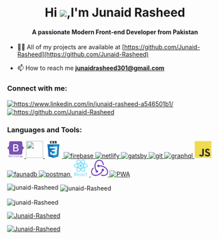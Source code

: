 <h1 align="center">Hi <img src="https://raw.githubusercontent.com/MartinHeinz/MartinHeinz/master/wave.gif" width="30px">,I'm Junaid Rasheed</h1>
<h4 align="center">A passionate Modern Front-end Developer from Pakistan</h4>



- 👨‍💻 All of my projects are available at [https://github.com/Junaid-Rasheed](https://github.com/Junaid-Rasheed)

- 📫 How to reach me **junaidrasheed301@gmail.com**

<h3 align="left">Connect with me:</h3>
<p align="left">
<a href="https://www.linkedin.com/in/junaid-rasheed-a546501b1/" target="blank"><img align="center" src="https://raw.githubusercontent.com/rahuldkjain/github-profile-readme-generator/master/src/images/icons/Social/linked-in-alt.svg" alt="https://www.linkedin.com/in/junaid-rasheed-a546501b1/" height="30" width="40" /></a>
<a href="https://github.com/Junaid-Rasheed" target="blank"><img align="center" src="https://raw.githubusercontent.com/rahuldkjain/github-profile-readme-generator/master/src/images/icons/Social/github.svg" alt="https://github.com/Junaid-Rasheed" height="30" width="40" /></a>
</p>

<h3 align="left">Languages and Tools:</h3>
<p align="left"> <a href="https://getbootstrap.com" target="_blank"> <img src="https://raw.githubusercontent.com/devicons/devicon/master/icons/bootstrap/bootstrap-plain-wordmark.svg" alt="bootstrap" width="40" height="40"/> </a><a href="https://nextjs.org/"> <img src="https://camo.githubusercontent.com/92ec9eb7eeab7db4f5919e3205918918c42e6772562afb4112a2909c1aaaa875/68747470733a2f2f6173736574732e76657263656c2e636f6d2f696d6167652f75706c6f61642f76313630373535343338352f7265706f7369746f726965732f6e6578742d6a732f6e6578742d6c6f676f2e706e67" width="40" height="40"/> </a><a href="https://www.w3schools.com/css/" target="_blank"> <img src="https://raw.githubusercontent.com/devicons/devicon/master/icons/css3/css3-original-wordmark.svg" alt="css3" width="40" height="40"/> </a>   <a href="https://firebase.google.com/" target="_blank"> <img src="https://www.vectorlogo.zone/logos/firebase/firebase-icon.svg" alt="firebase" width="40" height="40"/> </a>   <a href="https://www.netlify.com/" target="_blank"> <img src="https://iconape.com/wp-content/files/an/371180/svg/371180.svg" alt="netlify" width="40" height="40"/> </a>   <a href="https://www.gatsbyjs.com/" target="_blank"> <img src="https://www.vectorlogo.zone/logos/gatsbyjs/gatsbyjs-icon.svg" alt="gatsby" width="40" height="40"/> </a>   <a href="https://git-scm.com/" target="_blank"> <img src="https://www.vectorlogo.zone/logos/git-scm/git-scm-icon.svg" alt="git" width="40" height="40"/> </a>   <a href="https://graphql.org" target="_blank"> <img src="https://www.vectorlogo.zone/logos/graphql/graphql-icon.svg" alt="graphql" width="40" height="40"/> </a>   <a href="https://developer.mozilla.org/en-US/docs/Web/JavaScript" target="_blank"> <img src="https://raw.githubusercontent.com/devicons/devicon/master/icons/javascript/javascript-original.svg" alt="javascript" width="40" height="40"/> </a>   <a href="https://fauna.com/" target="_blank"> <img src="https://d2eip9sf3oo6c2.cloudfront.net/tags/images/000/001/281/square_480/Fauna_Logo_blue.png" alt="faunadb" width="40" height="40"/> </a>   <a href="https://postman.com" target="_blank"> <img src="https://www.vectorlogo.zone/logos/getpostman/getpostman-icon.svg" alt="postman" width="40" height="40"/> </a>   <a href="https://reactjs.org/" target="_blank"> <img src="https://raw.githubusercontent.com/devicons/devicon/master/icons/react/react-original-wordmark.svg" alt="react" width="40" height="40"/> </a>   <a href="https://redux.js.org" target="_blank"> <img src="https://raw.githubusercontent.com/devicons/devicon/master/icons/redux/redux-original.svg" alt="redux" width="40" height="40"/> </a>   <a href="https://web.dev/progressive-web-apps/" target="_blank"> <img src="https://j2inet.files.wordpress.com/2018/12/siderealLarge.png?w=640" alt="PWA" width="40" height="40"/> </a>   </p>

<p ><img align="left" src="https://github-readme-stats.vercel.app/api/top-langs?username=junaid-Rasheed&show_icons=true&locale=en&layout=compact" alt="junaid-Rasheed" /></p>


<p >&nbsp;<img align="center" src="https://github-readme-stats.vercel.app/api?username=junaid-Rasheed&show_icons=true&locale=en" alt="junaid-Rasheed" /></p>


<p ><img align="center" src="https://github-readme-streak-stats.herokuapp.com/?user=junaid-Rasheed&" alt="junaid-Rasheed" /></p>

<a href="https://github.com/Junaid-Rasheed"><img src="https://komarev.com/ghpvc/?username=Junaid-Rasheed&label=Profile%20views&color=0e75b6&style=flat" alt="Junaid-Rasheed" /></a>

<a href="https://github.com/Junaid-Rasheed"><img src="https://img.shields.io/github/followers/Junaid-Rasheed?label=Followers&style=social" alt="Junaid-Rasheed"></a>
